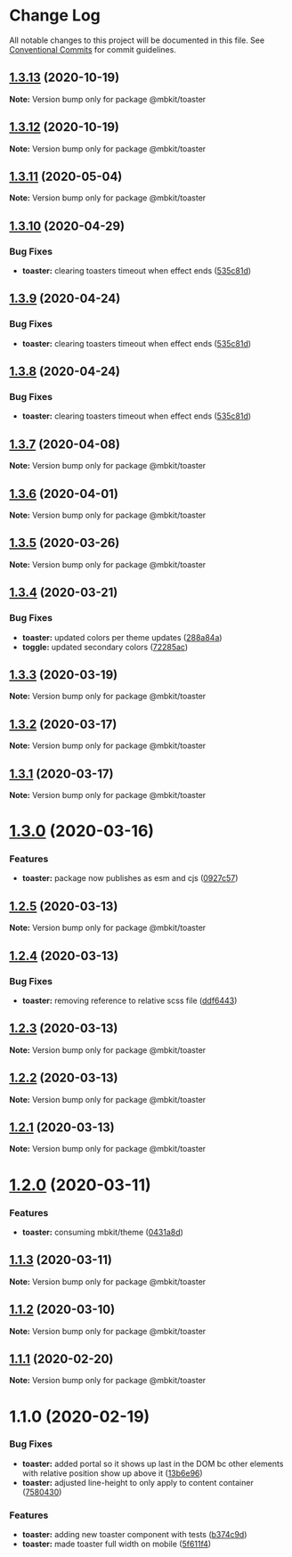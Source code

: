 # Change Log

All notable changes to this project will be documented in this file.
See [Conventional Commits](https://conventionalcommits.org) for commit guidelines.

## [1.3.13](https://github.com/mindbody/mbkit/compare/@mbkit/toaster@1.3.11...@mbkit/toaster@1.3.13) (2020-10-19)

**Note:** Version bump only for package @mbkit/toaster





## [1.3.12](https://github.com/mindbody/mbkit/compare/@mbkit/toaster@1.3.11...@mbkit/toaster@1.3.12) (2020-10-19)

**Note:** Version bump only for package @mbkit/toaster





## [1.3.11](https://github.com/mindbody/design-system/compare/@mbkit/toaster@1.3.10...@mbkit/toaster@1.3.11) (2020-05-04)

**Note:** Version bump only for package @mbkit/toaster





## [1.3.10](https://github.com/mindbody/design-system/compare/@mbkit/toaster@1.3.7...@mbkit/toaster@1.3.10) (2020-04-29)


### Bug Fixes

* **toaster:** clearing toasters timeout when effect ends ([535c81d](https://github.com/mindbody/design-system/commit/535c81db0f8465953addc37427bd1fbc25f1396e))





## [1.3.9](https://github.com/mindbody/design-system/compare/@mbkit/toaster@1.3.7...@mbkit/toaster@1.3.9) (2020-04-24)


### Bug Fixes

* **toaster:** clearing toasters timeout when effect ends ([535c81d](https://github.com/mindbody/design-system/commit/535c81db0f8465953addc37427bd1fbc25f1396e))





## [1.3.8](https://github.com/mindbody/design-system/compare/@mbkit/toaster@1.3.7...@mbkit/toaster@1.3.8) (2020-04-24)


### Bug Fixes

* **toaster:** clearing toasters timeout when effect ends ([535c81d](https://github.com/mindbody/design-system/commit/535c81db0f8465953addc37427bd1fbc25f1396e))





## [1.3.7](https://github.com/mindbody/mbkit/compare/@mbkit/toaster@1.3.6...@mbkit/toaster@1.3.7) (2020-04-08)

**Note:** Version bump only for package @mbkit/toaster





## [1.3.6](https://github.com/mindbody/design-system/compare/@mbkit/toaster@1.3.5...@mbkit/toaster@1.3.6) (2020-04-01)

**Note:** Version bump only for package @mbkit/toaster





## [1.3.5](https://github.com/mindbody/design-system/compare/@mbkit/toaster@1.3.4...@mbkit/toaster@1.3.5) (2020-03-26)

**Note:** Version bump only for package @mbkit/toaster





## [1.3.4](https://github.com/mindbody/design-system/compare/@mbkit/toaster@1.3.3...@mbkit/toaster@1.3.4) (2020-03-21)


### Bug Fixes

* **toaster:** updated colors per theme updates ([288a84a](https://github.com/mindbody/design-system/commit/288a84a6abbcdd30aaff13b6435f8df2efd9ce27))
* **toggle:** updated secondary colors ([72285ac](https://github.com/mindbody/design-system/commit/72285ac0394396e5a2bbc4defb3a1555b446065c))





## [1.3.3](https://github.com/mindbody/design-system/compare/@mbkit/toaster@1.3.2...@mbkit/toaster@1.3.3) (2020-03-19)

**Note:** Version bump only for package @mbkit/toaster





## [1.3.2](https://github.com/mindbody/mbkit/compare/@mbkit/toaster@1.3.1...@mbkit/toaster@1.3.2) (2020-03-17)

**Note:** Version bump only for package @mbkit/toaster





## [1.3.1](https://github.com/mindbody/design-system/compare/@mbkit/toaster@1.3.0...@mbkit/toaster@1.3.1) (2020-03-17)

**Note:** Version bump only for package @mbkit/toaster





# [1.3.0](https://github.com/mindbody/design-system/compare/@mbkit/toaster@1.2.5...@mbkit/toaster@1.3.0) (2020-03-16)


### Features

* **toaster:** package now publishes as esm and cjs ([0927c57](https://github.com/mindbody/design-system/commit/0927c57807266458ecdc53c002c492f8e7c48230))





## [1.2.5](https://github.com/mindbody/design-system/compare/@mbkit/toaster@1.2.4...@mbkit/toaster@1.2.5) (2020-03-13)

**Note:** Version bump only for package @mbkit/toaster





## [1.2.4](https://github.com/mindbody/design-system/compare/@mbkit/toaster@1.2.3...@mbkit/toaster@1.2.4) (2020-03-13)


### Bug Fixes

* **toaster:** removing reference to relative scss file ([ddf6443](https://github.com/mindbody/design-system/commit/ddf6443c747d114d0fc65807ffb26a0d71c93f8e))





## [1.2.3](https://github.com/mindbody/design-system/compare/@mbkit/toaster@1.2.2...@mbkit/toaster@1.2.3) (2020-03-13)

**Note:** Version bump only for package @mbkit/toaster





## [1.2.2](https://github.com/mindbody/design-system/compare/@mbkit/toaster@1.2.1...@mbkit/toaster@1.2.2) (2020-03-13)

**Note:** Version bump only for package @mbkit/toaster





## [1.2.1](https://github.com/mindbody/design-system/compare/@mbkit/toaster@1.2.0...@mbkit/toaster@1.2.1) (2020-03-13)

**Note:** Version bump only for package @mbkit/toaster





# [1.2.0](https://github.com/mindbody/design-system/compare/@mbkit/toaster@1.1.3...@mbkit/toaster@1.2.0) (2020-03-11)


### Features

* **toaster:** consuming mbkit/theme ([0431a8d](https://github.com/mindbody/design-system/commit/0431a8d5917d821e1de927e8a92eea7334923165))





## [1.1.3](https://github.com/mindbody/design-system/compare/@mbkit/toaster@1.1.2...@mbkit/toaster@1.1.3) (2020-03-11)

**Note:** Version bump only for package @mbkit/toaster





## [1.1.2](https://github.com/mindbody/design-system/compare/@mbkit/toaster@1.1.1...@mbkit/toaster@1.1.2) (2020-03-10)

**Note:** Version bump only for package @mbkit/toaster





## [1.1.1](https://github.com/mindbody/design-system/compare/@mbkit/toaster@1.1.0...@mbkit/toaster@1.1.1) (2020-02-20)

**Note:** Version bump only for package @mbkit/toaster





# 1.1.0 (2020-02-19)


### Bug Fixes

* **toaster:** added portal so it shows up last in the DOM bc other elements with relative position show up above it ([13b6e96](https://github.com/mindbody/design-system/commit/13b6e961d47f0120c8943b93d8d677df24ebed0f))
* **toaster:** adjusted line-height to only apply to content container ([7580430](https://github.com/mindbody/design-system/commit/75804307e91a23131ef9971caa33664a49d4b318))


### Features

* **toaster:** adding new toaster component with tests ([b374c9d](https://github.com/mindbody/design-system/commit/b374c9dc3939058dd31c075f17a5b5427faee079))
* **toaster:** made toaster full width on mobile ([5f611f4](https://github.com/mindbody/design-system/commit/5f611f442c20320a44424055224f1b7692419b78))
